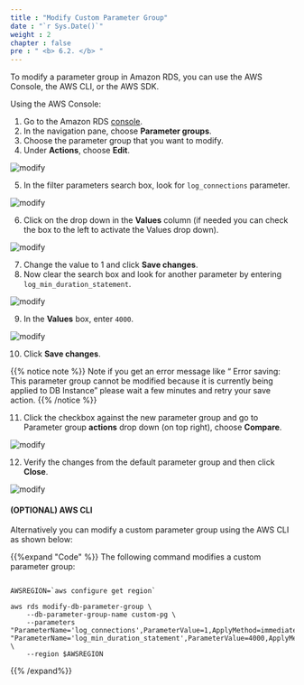 ```yaml
---
title : "Modify Custom Parameter Group"
date : "`r Sys.Date()`"
weight : 2
chapter : false
pre : " <b> 6.2. </b> "
---
```



To modify a parameter group in Amazon RDS, you can use the AWS Console, the AWS CLI, or the AWS SDK.

Using the AWS Console:

1. Go to the Amazon RDS [console](https://console.aws.amazon.com/rds/home#databases).
2. In the navigation pane, choose **Parameter groups**.
3. Choose the parameter group that you want to modify.
4. Under **Actions**, choose **Edit**.

![modify](/images/6/2/1.png)

5. In the filter parameters search box, look for ``log_connections`` parameter.

![modify](/images/6/2/2.png)

6. Click on the drop down in the **Values** column (if needed you can check the box to the left to activate the Values drop down).

![modify](/images/6/2/3.png)

7. Change the value to 1 and click **Save changes**.
8. Now clear the search box and look for another parameter by entering ``log_min_duration_statement``.

![modify](/images/6/2/4.png)

9. In the **Values** box, enter ``4000``.

![modify](/images/6/2/5.png)

10. Click **Save changes**. 

{{% notice note %}}
Note if you get an error message like “ Error saving: This parameter group cannot be modified because it is currently being applied to DB Instance” please wait a few minutes and retry your save action.
{{% /notice %}}

11. Click the checkbox against the new parameter group and go to Parameter group **actions** drop down (on top right), choose **Compare**.

![modify](/images/6/2/6.png)

12. Verify the changes from the default parameter group and then click **Close**.

![modify](/images/6/2/7.png)

#### (OPTIONAL) AWS CLI

Alternatively you can modify a custom parameter group using the AWS CLI as shown below:

{{%expand "Code" %}}
The following command modifies a custom parameter group:

```

AWSREGION=`aws configure get region`

aws rds modify-db-parameter-group \
	--db-parameter-group-name custom-pg \
	--parameters "ParameterName='log_connections',ParameterValue=1,ApplyMethod=immediate"    "ParameterName='log_min_duration_statement',ParameterValue=4000,ApplyMethod=immediate" \
	--region $AWSREGION
```
{{% /expand%}}